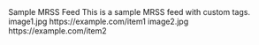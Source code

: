 <?xml version="1.0" encoding="UTF-8"?>
<rss version="2.0" xmlns:media="http://search.yahoo.com/mrss/">
     <channel>
         <name>Sample MRSS Feed</name>
         <description>This is a sample MRSS feed with custom tags.</description>
         <items>
             <item>
                 <name>image1.jpg</name>
                 <clickout_url>https://example.com/item1</clickout_url>
                 <media:content url="https://example.com/media/image1.jpg" type="image/jpeg"/>
             </item>
             <item>
                 <name>image2.jpg</name>
                 <clickout_url>https://example.com/item2</clickout_url>
                 <media:content url="https://example.com/media/image2.jpg" type="image/jpeg"/>
             </item>
         </items>
     </channel>
</rss>
